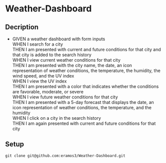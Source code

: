 # Weather-Dashboard

## Decription

* GIVEN a weather dashboard with form inputs<br>
WHEN I search for a city<br>
THEN I am presented with current and future conditions for that city and that city is added to the search history<br>
WHEN I view current weather conditions for that city<br>
THEN I am presented with the city name, the date, an icon representation of weather conditions, the temperature, the humidity, the wind speed, and the UV index<br>
WHEN I view the UV index<br>
THEN I am presented with a color that indicates whether the conditions are favorable, moderate, or severe<br>
WHEN I view future weather conditions for that city<br>
THEN I am presented with a 5-day forecast that displays the date, an icon representation of weather conditions, the temperature, and the humidity<br>
WHEN I click on a city in the search history<br>
THEN I am again presented with current and future conditions for that city<br>
## Setup
```
git clone git@github.com:eramos3/Weather-Dashboard.git
```
<!-- [working deployed link recording](https://drive.google.com/file/d/1EOW7LJnmPg-iMrf8xIdB7Y7jmGIC3Pvs/view) -->

<!-- ![Weather-Dashboard Screenshot](./assets/images/dashboard.png) -->

<!-- [Weather-Dashboard page](https://eramos3.github.io/work-day-scheduler/) -->